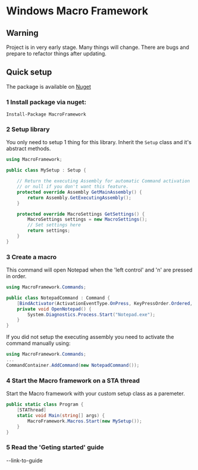 # Windows Macro Framework

## Warning

Project is in very early stage. Many things will change. There are bugs and prepare to refactor things after updating.

## Quick setup

The package is available on [Nuget](https://www.nuget.org/packages/MacroFramework/)

### 1 Install package via nuget: 

`Install-Package MacroFramework`

### 2 Setup library

You only need to setup 1 thing for this library. Inherit the `Setup` class and it's abstract methods.

```C#
using MacroFramework;

public class MySetup : Setup {

    // Return the executing Assembly for automatic Command activation 
    // or null if you don't want this feature.
    protected override Assembly GetMainAssembly() {
        return Assembly.GetExecutingAssembly();
    }

    protected override MacroSettings GetSettings() {
        MacroSettings settings = new MacroSettings();
        // Set settings here
        return settings;
    }
}
```

### 3 Create a macro

This command will open Notepad when the 'left control' and 'n' are pressed in order.

```C#
using MacroFramework.Commands;

public class NotepadCommand : Command {
    [BindActivator(ActivationEventType.OnPress, KeyPressOrder.Ordered, VKey.LCONTROL, VKey.N)]
    private void OpenNotepad() {
        System.Diagnostics.Process.Start("Notepad.exe");
    }
}
```

If you did not setup the executing assembly you need to activate the command manually using:

```C#
using MacroFramework.Commands;
...
CommandContainer.AddCommand(new NotepadCommand());
```

### 4 Start the Macro framework on a STA thread

Start the Macro framework with your custom setup class as a paremeter.

```C#
public static class Program {
    [STAThread]
    static void Main(string[] args) {
        MacroFramework.Macros.Start(new MySetup());
    }
}
```

### 5 Read the 'Geting started' guide

--link-to-guide
